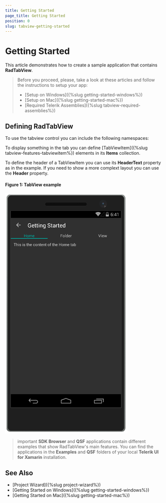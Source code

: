 ```yaml
---
title: Getting Started
page_title: Getting Started
position: 0
slug: tabview-getting-started
---
```


# Getting Started

This article demonstrates how to create a sample application that contains **RadTabView**.

>Before you proceed, please, take a look at these articles and follow the instructions to setup your app:
>- [Setup on Windows]({%slug getting-started-windows%})
>- [Setup on Mac]({%slug getting-started-mac%})
>- [Required Telerik Assemblies]({%slug tabview-required-assemblies%})

## Defining RadTabView

To use the tabview control you can include the following namespaces:

<snippet id='xmlns-telerikprimitives'/>
<snippet id='ns-telerikprimitives'/>

To display something in the tab you can define [TabViewItem]({%slug tabview-features-tabviewitem%}) elements in its **Items** collection.

<snippet id='tabview-getting-started-xaml'/>
<snippet id='tabview-getting-started-csharp'/>

To define the header of a TabViewItem you can use its **HeaderText** property as in the example. If you need to show a more complext layout you can use the **Header** property.

#### __Figure 1: TabView example__  
![BusyIndicator example](../images/tabview-gettingstarted-0.png)

>important **SDK Browser** and **QSF** applications contain different examples that show RadTabView's main features. You can find the applications in the **Examples** and **QSF** folders of your local **Telerik UI for Xamarin** installation.

## See Also

- [Project Wizard]({%slug project-wizard%})
- [Getting Started on Windows]({%slug getting-started-windows%})
- [Getting Started on Mac]({%slug getting-started-mac%})
